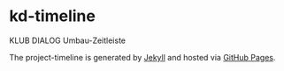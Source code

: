 kd-timeline
===========

KLUB DIALOG Umbau-Zeitleiste

The project-timeline is generated by [Jekyll](http://jekyllrb.com) and hosted via [GitHub Pages](http://pages.github.com/).
